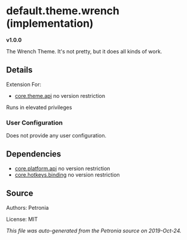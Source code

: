 # default.theme.wrench (implementation)
**v1.0.0**

The Wrench Theme.  It's not pretty, but it does all kinds of work.



## Details

Extension For:
* [core.theme.api](core.theme.api.md)
  no version restriction


Runs in elevated privileges

### User Configuration

Does not provide any user configuration.





## Dependencies

* [core.platform.api](core.platform.api.md)
  no version restriction
* [core.hotkeys.binding](core.hotkeys.binding.md)
  no version restriction







## Source

Authors: Petronia

License: MIT

*This file was auto-generated from the Petronia source on 2019-Oct-24.*
